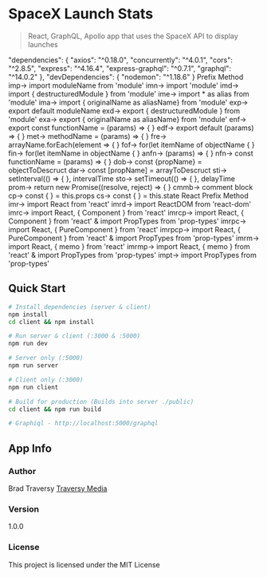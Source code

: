 # SpaceX Launch Stats

> React, GraphQL, Apollo app that uses the SpaceX API to display launches

"dependencies": {
    "axios": "^0.18.0",
    "concurrently": "^4.0.1",
    "cors": "^2.8.5",
    "express": "^4.16.4",
    "express-graphql": "^0.7.1",
    "graphql": "^14.0.2"
  },
  "devDependencies": {
    "nodemon": "^1.18.6"
  }
Prefix	Method
imp→	import moduleName from 'module'
imn→	import 'module'
imd→	import { destructuredModule } from 'module'
ime→	import * as alias from 'module'
ima→	import { originalName as aliasName} from 'module'
exp→	export default moduleName
exd→	export { destructuredModule } from 'module'
exa→	export { originalName as aliasName} from 'module'
enf→	export const functionName = (params) => { }
edf→	export default (params) => { }
met→	methodName = (params) => { }
fre→	arrayName.forEach(element => { }
fof→	for(let itemName of objectName { }
fin→	for(let itemName in objectName { }
anfn→	(params) => { }
nfn→	const functionName = (params) => { }
dob→	const {propName} = objectToDescruct
dar→	const [propName] = arrayToDescruct
sti→	setInterval(() => { }, intervalTime
sto→	setTimeout(() => { }, delayTime
prom→	return new Promise((resolve, reject) => { }
cmmb→	comment block
cp→	const { } = this.props
cs→	const { } = this.state
React
Prefix	Method
imr→	import React from 'react'
imrd→	import ReactDOM from 'react-dom'
imrc→	import React, { Component } from 'react'
imrcp→	import React, { Component } from 'react' & import PropTypes from 'prop-types'
imrpc→	import React, { PureComponent } from 'react'
imrpcp→	import React, { PureComponent } from 'react' & import PropTypes from 'prop-types'
imrm→	import React, { memo } from 'react'
imrmp→	import React, { memo } from 'react' & import PropTypes from 'prop-types'
impt→	import PropTypes from 'prop-types'
## Quick Start

```bash
# Install dependencies (server & client)
npm install
cd client && npm install

# Run server & client (:3000 & :5000)
npm run dev

# Server only (:5000)
npm run server

# Client only (:3000)
npm run client

# Build for production (Builds into server ./public)
cd client && npm run build

# Graphiql - http://localhost:5000/graphql
```

## App Info

### Author

Brad Traversy
[Traversy Media](http://www.traversymedia.com)

### Version

1.0.0

### License

This project is licensed under the MIT License
